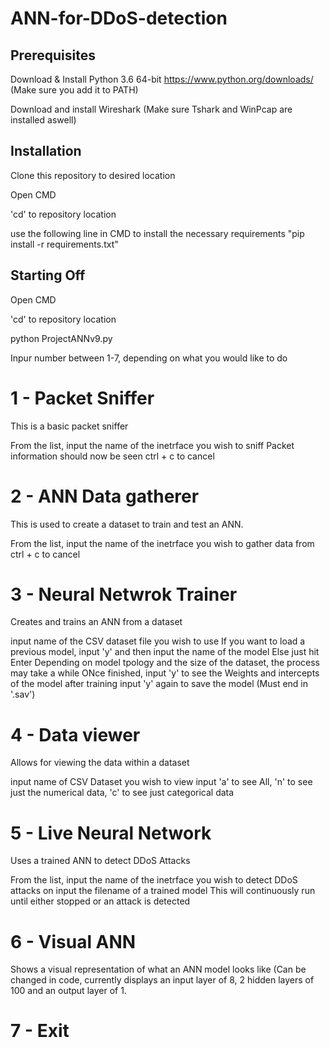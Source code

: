 # ANN-for-DDoS-detection

## Prerequisites

Download & Install Python 3.6 64-bit https://www.python.org/downloads/ (Make sure you add it to PATH)

Download and install Wireshark (Make sure Tshark and WinPcap are installed aswell)

## Installation

Clone this repository to desired location

Open CMD

'cd' to repository location

use the following line in CMD to install the necessary requirements "pip install -r requirements.txt"

## Starting Off

Open CMD

'cd' to repository location

python ProjectANNv9.py

Inpur number between 1-7, depending on what you would like to do

# 1 - Packet Sniffer
This is a basic packet sniffer

From the list, input the name of the inetrface you wish to sniff
Packet information should now be seen
ctrl + c to cancel

# 2 - ANN Data gatherer
This is used to create a dataset to train and test an ANN.

From the list, input the name of the inetrface you wish to gather data from
ctrl + c to cancel

# 3 - Neural Netwrok Trainer
Creates and trains an ANN from a dataset

input name of the CSV dataset file you wish to use
If you want to load a previous model, input 'y' and then input the name of the model
Else just hit Enter
Depending on model tpology and the size of the dataset, the process may take a while
ONce finished, input 'y' to see the Weights and intercepts of the model after training
input 'y' again to save the model (Must end in '.sav') 

# 4 - Data viewer
Allows for viewing the data within a dataset

input name of CSV Dataset you wish to view
input 'a' to see All, 'n' to see just the numerical data, 'c' to see just categorical data

# 5 - Live Neural Network
Uses a trained ANN to detect DDoS Attacks

From the list, input the name of the inetrface you wish to detect DDoS attacks on
input the filename of a trained model
This will continuously run until either stopped or an attack is detected

# 6 - Visual ANN
Shows a visual representation of what an ANN model looks like (Can be changed in code, currently displays an input layer of 8, 2 hidden layers of 100 and an output layer of 1.

# 7 - Exit


